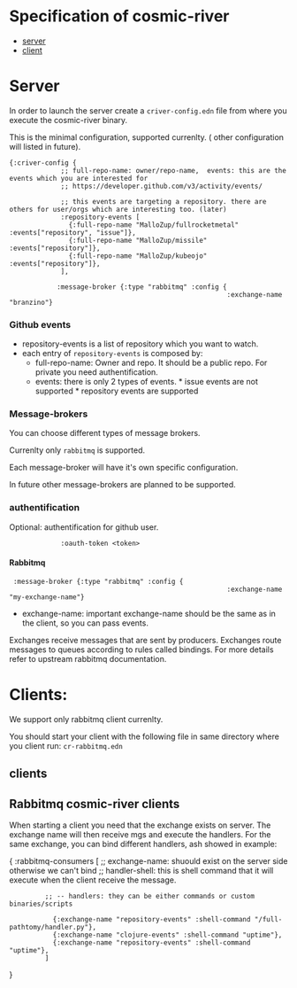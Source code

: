 # Specification of cosmic-river

- [server](#server)
- [client](#client) 

# Server

In order to launch the server create a `criver-config.edn` file from where you execute the cosmic-river binary.


This is the minimal configuration, supported currenlty. ( other configuration will listed in future).

```
{:criver-config {
             ;; full-repo-name: owner/repo-name,  events: this are the events which you are interested for
             ;; https://developer.github.com/v3/activity/events/

             ;; this events are targeting a repository. there are others for user/orgs which are interesting too. (later)
             :repository-events [
               {:full-repo-name "MalloZup/fullrocketmetal" :events["repository", "issue"]},
               {:full-repo-name "MalloZup/missile" :events["repository"]},
               {:full-repo-name "MalloZup/kubeojo" :events["repository"]},
             ],

            :message-broker {:type "rabbitmq" :config {
                                                       :exchange-name "branzino"}
```
### Github events
- repository-events is a list of repository which you want to watch.
- each entry of `repository-events` is composed by:
  * full-repo-name: Owner and repo. It should be a public repo. For private you need authentification.
  * events: there is only 2 types of events. 
              * issue events are not supported
              * repository events are supported


### Message-brokers

You can choose different types of message brokers.

Currenlty only `rabbitmq` is supported.

Each message-broker will have it's own specific configuration.

In future other message-brokers are planned to be supported.


### authentification

Optional: authentification for github user.

```
             :oauth-token <token>
```              


#### Rabbitmq

```
 :message-broker {:type "rabbitmq" :config {
                                                       :exchange-name "my-exchange-name"}
```

* exchange-name: important exchange-name should be the same as in the client, so you can pass events.


Exchanges receive messages that are sent by producers. Exchanges route messages to queues according to rules called bindings.
For more details refer to upstream rabbitmq documentation.

# Clients:

We support only rabbitmq client currenlty.

You should start your client with the following file in same directory where you client run: `cr-rabbitmq.edn`


## clients

## Rabbitmq cosmic-river clients

When starting a client you need that the exchange exists on server. 
The exchange name will then receive mgs and execute the handlers.
For the same exchange, you can bind different handlers, ash showed in example:

{ 
             :rabbitmq-consumers [
             ;; exchange-name: shuould exist on the server side otherwise we can't bind
             ;; handler-shell: this is shell command that it will execute when the client receive the message.

             ;; -- handlers: they can be either commands or custom binaries/scripts

               {:exchange-name "repository-events" :shell-command "/full-pathtomy/handler.py"},
               {:exchange-name "clojure-events" :shell-command "uptime"},
               {:exchange-name "repository-events" :shell-command "uptime"},
             ]

}
